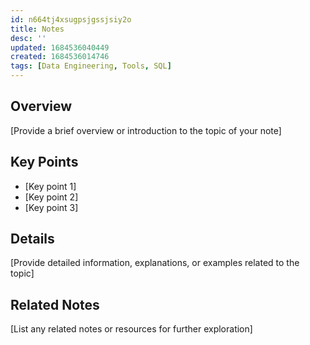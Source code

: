 ```yaml
---
id: n664tj4xsugpsjgssjsiy2o
title: Notes
desc: ''
updated: 1684536040449
created: 1684536014746
tags: [Data Engineering, Tools, SQL]
---
```

## Overview

[Provide a brief overview or introduction to the topic of your note]

## Key Points

- [Key point 1]
- [Key point 2]
- [Key point 3]

## Details

[Provide detailed information, explanations, or examples related to the topic]

## Related Notes

[List any related notes or resources for further exploration]
